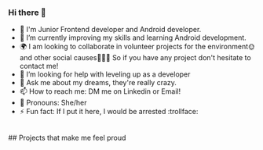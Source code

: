 ### Hi there 👋

- 🔭 I'm Junior Frontend developer and Android developer.
- 🧠 I’m currently improving my skills and learning Android development.
- 🌍 I am looking to collaborate in volunteer projects for the environment🌞 and other social causes🧑‍🤝‍🧑 So if you have any project don't hesitate to contact me! 
- 🤔 I’m looking for help with leveling up as a developer 
- 🎈 Ask me about my dreams, they're really crazy.
- 📫 How to reach me: DM me on Linkedin or Email! 
- 👧 Pronouns: She/her
- ⚡ Fun fact: If I put it here, I would be arrested :trollface:

<br>
## Projects that make me feel proud

<br>
